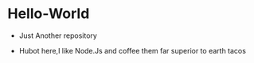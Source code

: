 # Hello-World
- Just Another repository
+ Hubot here,I like Node.Js and coffee
  them far superior to earth tacos

